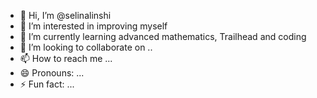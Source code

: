 - 👋 Hi, I’m @selinalinshi
- 👀 I’m interested in improving myself
- 🌱 I’m currently learning advanced mathematics, Trailhead and coding
- 💞️ I’m looking to collaborate on ..
- 📫 How to reach me ...
- 😄 Pronouns: ...
- ⚡ Fun fact: ...

<!---
selinalinshi/selinalinshi is a ✨ special ✨ repository because its `README.md` (this file) appears on your GitHub profile.
You can click the Preview link to take a look at your changes.
--->
